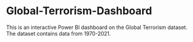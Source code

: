 # Global-Terrorism-Dashboard
This is an interactive Power BI dashboard on the Global Terrorism dataset.
The dataset contains data from 1970-2021.
